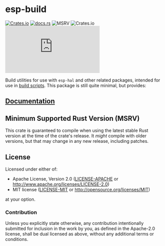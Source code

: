 # esp-build

[![Crates.io](https://img.shields.io/crates/v/esp-build?labelColor=1C2C2E&color=C96329&logo=Rust&style=flat-square)](https://crates.io/crates/esp-build)
[![docs.rs](https://img.shields.io/docsrs/esp-build?labelColor=1C2C2E&color=C96329&logo=rust&style=flat-square)](https://docs.rs/esp-build)
![MSRV](https://img.shields.io/badge/MSRV-1.84-blue?labelColor=1C2C2E&style=flat-square)
![Crates.io](https://img.shields.io/crates/l/esp-build?labelColor=1C2C2E&style=flat-square)
[![Matrix](https://img.shields.io/matrix/esp-rs:matrix.org?label=join%20matrix&labelColor=1C2C2E&color=BEC5C9&logo=matrix&style=flat-square)](https://matrix.to/#/#esp-rs:matrix.org)

Build utilities for use with `esp-hal` and other related packages, intended for use in [build scripts]. This package is still quite minimal, but provides:

[build scripts]: https://doc.rust-lang.org/cargo/reference/build-scripts.html

## [Documentation](https://docs.rs/crate/esp-build)

## Minimum Supported Rust Version (MSRV)

This crate is guaranteed to compile when using the latest stable Rust version at the time of the crate's release. It _might_ compile with older versions, but that may change in any new release, including patches.

## License

Licensed under either of:

- Apache License, Version 2.0 ([LICENSE-APACHE](../LICENSE-APACHE) or http://www.apache.org/licenses/LICENSE-2.0)
- MIT license ([LICENSE-MIT](../LICENSE-MIT) or http://opensource.org/licenses/MIT)

at your option.

### Contribution

Unless you explicitly state otherwise, any contribution intentionally submitted for inclusion in
the work by you, as defined in the Apache-2.0 license, shall be dual licensed as above, without
any additional terms or conditions.
